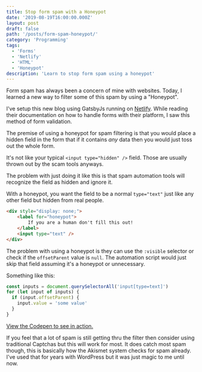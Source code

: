 ```yaml
---
title: Stop form spam with a Honeypot
date: '2019-08-19T16:00:00.000Z'
layout: post
draft: false
path: '/posts/form-spam-honeypot/'
category: 'Programming'
tags:
  - 'Forms'
  - 'Netlify'
  - 'HTML'
  - 'Honeypot'
description: 'Learn to stop form spam using a honeypot'
---
```


Form spam has always been a concern of mine with websites. Today, I learned a new way to filter some of this spam by using a "Honeypot".

I've setup this new blog using GatsbyJs running on [Netlify](https://www.netlify.com/). While reading their documentation on how to handle forms with their platform, I saw this method of form validation.

The premise of using a honeypot for spam filtering is that you would place a hidden field in the form that if it contains _any_ data then you would just toss out the whole form.

It's not like your typical `<input type="hidden" />` field. Those are usually thrown out by the scam tools anyways.

The problem with just doing it like this is that spam automation tools will recognize the field as hidden and ignore it.

With a honeypot, you want the field to be a normal `type="text"` just like any other field but hidden from real people.

```html
<div style="display: none;">
    <label for="honeypot">
        If you are a human don't fill this out!
    </label>
    <input type="text" />
</div>
```

The problem with using a honeypot is they can use the `:visible` selector or check if the `offsetParent` value is `null`. The automation script would just skip that field assuming it's a honeypot or unnecessary.

Something like this:

```javascript
const inputs = document.querySelectorAll('input[type=text]')
for (let input of inputs) {
  if (input.offsetParent) {
    input.value = 'some value'
  }
}
```

[View the Codepen to see in action.](https://codepen.io/randi2kewl/pen/vYBjQao)

If you feel that a lot of spam is still getting thru the filter then consider using traditional Captchas but this will work for most. It does catch most spam though, this is basically how the Akismet system checks for spam already. I've used that for years with WordPress but it was just magic to me until now.
